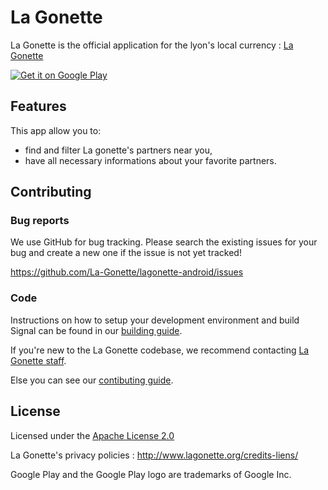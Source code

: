 # La Gonette

La Gonette is the official application for the lyon's local currency : [La Gonette](http://www.lagonette.org)

[![Get it on Google Play](https://play.google.com/intl/en_us/badges/images/generic/en_badge_web_generic.png)](https://play.google.com/store/apps/details?id=org.lagonette.app)

## Features

This app allow you to:

* find and filter La gonette's partners near you,
* have all necessary informations about your favorite partners.

## Contributing

### Bug reports

We use GitHub for bug tracking. Please search the existing issues for your bug and create a new one if the issue is not yet tracked!

https://github.com/La-Gonette/lagonette-android/issues

### Code

Instructions on how to setup your development environment and build Signal can be found in our [building guide](https://github.com/La-Gonette/lagonette-android/blob/master/BUILD.md).

If you're new to the La Gonette codebase, we recommend contacting [La Gonette staff](mailto:co@lagonette.org).

Else you can see our [contibuting guide](https://github.com/La-Gonette/lagonette-android/blob/master/CONTRIBUTING.md).

## License

Licensed under the [Apache License 2.0](https://github.com/La-Gonette/lagonette-android/blob/master/LICENSE)

La Gonette's privacy policies : http://www.lagonette.org/credits-liens/

Google Play and the Google Play logo are trademarks of Google Inc.